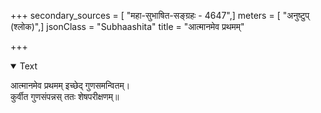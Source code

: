 +++
secondary_sources = [ "महा-सुभाषित-सङ्ग्रहः - 4647",]
meters = [ "अनुष्टुप् (श्लोक)",]
jsonClass = "Subhaashita"
title = "आत्मानमेव प्रथमम्"

+++

<details open><summary>Text</summary>

आत्मानमेव प्रथमम् इच्छेद् गुणसमन्वितम्।  
कुर्वीत गुणसंपन्नस् ततः शेषपरीक्षणम्॥
</details>
